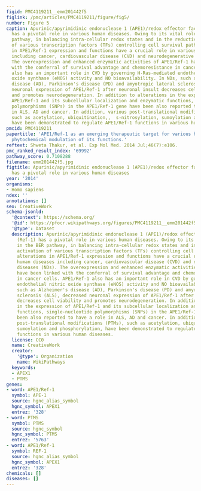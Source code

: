 ```yaml
---
figid: PMC4119211__emm201442f5
figlink: /pmc/articles/PMC4119211/figure/fig5/
number: Figure 5
caption: Apurinic/apyrimidinic endonuclease 1 (APE1)/redox effector factor-1 (Ref-1)
  has a pivotal role in various human diseases. Owing to its vital role in the BER
  pathway, in balancing intra-cellular redox states and in the reductive activation
  of various transcription factors (TFs) controlling cell survival pathways, alterations
  in APE1/Ref-1 expression and functions have a crucial role in various human diseases
  including cancer, cardiovascular disease (CVD) and neurodegenerative diseases (NDs).
  The overexpression and enhanced enzymatic activities of APE1/Ref-1 have been linked
  with the conferral of survival advantage and chemoresistance in cancer cells. APE1/Ref-1
  also has an important role in CVD by governing H-Ras-mediated endothelial nitric
  oxide synthase (eNOS) activity and NO bioavailability. In NDs, such as Alzheimer's
  disease (AD), Parkinson's disease (PD) and amyotropic lateral sclerosis (ALS), decreased
  neuronal expression of APE1/Ref-1 after neuronal insult decreases cell viability
  and promotes neurodegeneration. In addition to alterations in the expression of
  APE1/Ref-1 and its subcellular localization and enzymatic functions, single-nucleotide
  polymorphisms (SNPs) in the APE1/Ref-1 gene have been also reported to have a role
  in ALS, AD and cancer. In addition, various post-translational modifications (PTMs),
  such as acetylation, ubiquitination,,  s-nitrosylation, sumoylation and phosphorylation,
  have been demonstrated to regulate APE1/Ref-1 functions in various human diseases.
pmcid: PMC4119211
papertitle: 'APE1/Ref-1 as an emerging therapeutic target for various human diseases:
  phytochemical modulation of its functions.'
reftext: Shweta Thakur, et al. Exp Mol Med. 2014 Jul;46(7):e106.
pmc_ranked_result_index: '69992'
pathway_score: 0.7108288
filename: emm201442f5.jpg
figtitle: Apurinic/apyrimidinic endonuclease 1 (APE1)/redox effector factor-1 (Ref-1)
  has a pivotal role in various human diseases
year: '2014'
organisms:
- Homo sapiens
ndex: ''
annotations: []
seo: CreativeWork
schema-jsonld:
  '@context': https://schema.org/
  '@id': https://pfocr.wikipathways.org/figures/PMC4119211__emm201442f5.html
  '@type': Dataset
  description: Apurinic/apyrimidinic endonuclease 1 (APE1)/redox effector factor-1
    (Ref-1) has a pivotal role in various human diseases. Owing to its vital role
    in the BER pathway, in balancing intra-cellular redox states and in the reductive
    activation of various transcription factors (TFs) controlling cell survival pathways,
    alterations in APE1/Ref-1 expression and functions have a crucial role in various
    human diseases including cancer, cardiovascular disease (CVD) and neurodegenerative
    diseases (NDs). The overexpression and enhanced enzymatic activities of APE1/Ref-1
    have been linked with the conferral of survival advantage and chemoresistance
    in cancer cells. APE1/Ref-1 also has an important role in CVD by governing H-Ras-mediated
    endothelial nitric oxide synthase (eNOS) activity and NO bioavailability. In NDs,
    such as Alzheimer's disease (AD), Parkinson's disease (PD) and amyotropic lateral
    sclerosis (ALS), decreased neuronal expression of APE1/Ref-1 after neuronal insult
    decreases cell viability and promotes neurodegeneration. In addition to alterations
    in the expression of APE1/Ref-1 and its subcellular localization and enzymatic
    functions, single-nucleotide polymorphisms (SNPs) in the APE1/Ref-1 gene have
    been also reported to have a role in ALS, AD and cancer. In addition, various
    post-translational modifications (PTMs), such as acetylation, ubiquitination,,  s-nitrosylation,
    sumoylation and phosphorylation, have been demonstrated to regulate APE1/Ref-1
    functions in various human diseases.
  license: CC0
  name: CreativeWork
  creator:
    '@type': Organization
    name: WikiPathways
  keywords:
  - APEX1
  - PTMS
genes:
- word: APE1/Ref-1
  symbol: APE-1
  source: hgnc_alias_symbol
  hgnc_symbol: APEX1
  entrez: '328'
- word: PTMS
  symbol: PTMS
  source: hgnc_symbol
  hgnc_symbol: PTMS
  entrez: '5763'
- word: APE1/Ref-1
  symbol: REF-1
  source: hgnc_alias_symbol
  hgnc_symbol: APEX1
  entrez: '328'
chemicals: []
diseases: []
---
```

